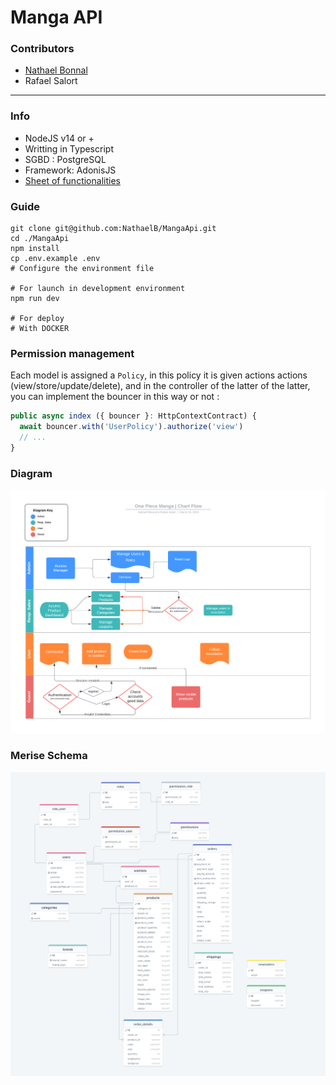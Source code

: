 # Manga API

### Contributors 
- [Nathael Bonnal](https://www.linkedin.com/in/nathael-bonnal/)
- Rafael Salort

---

### Info
- NodeJS v14 or +
- Writting in Typescript
- SGBD : PostgreSQL
- Framework: AdonisJS
- [Sheet of functionalities](https://docs.google.com/spreadsheets/d/1rEeY5Xd0dgGinnz60J_F5a5qezl4mlgQnSq_TC_VSnE/edit?usp=sharing)

### Guide
```shell
git clone git@github.com:NathaelB/MangaApi.git
cd ./MangaApi
npm install
cp .env.example .env
# Configure the environment file

# For launch in development environment
npm run dev

# For deploy
# With DOCKER
```

### Permission management
Each model is assigned a `Policy`, in this policy it is given actions
actions (view/store/update/delete), and in the controller of the latter
of the latter, you can implement the bouncer in this way or not :
```ts
public async index ({ bouncer }: HttpContextContract) {
  await bouncer.with('UserPolicy').authorize('view')
  // ...
}
```

### Diagram
![Diagram](./assets/diagram.png)

### Merise Schema
![Merise](./assets/merise.png)
